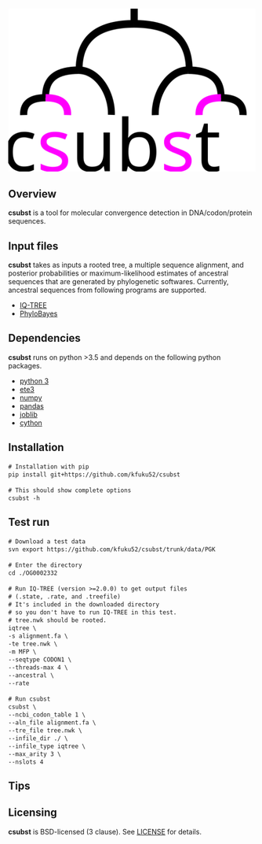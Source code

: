 ![](logo/logo_csubst.svg)

## Overview
**csubst** is a tool for molecular convergence detection in DNA/codon/protein sequences.

## Input files
**csubst** takes as inputs a rooted tree, a multiple sequence alignment, and posterior probabilities or maximum-likelihood estimates of ancestral sequences that are generated by phylogenetic softwares. Currently, ancestral sequences from following programs are supported.
* [IQ-TREE](http://www.iqtree.org/)
* [PhyloBayes](http://www.atgc-montpellier.fr/phylobayes/)

## Dependencies
**csubst** runs on python >3.5 and depends on the following python packages.
* [python 3](https://www.python.org/)
* [ete3](https://github.com/etetoolkit/ete)
* [numpy](https://github.com/numpy/numpy)
* [pandas](https://github.com/pandas-dev/pandas)
* [joblib](https://github.com/joblib/joblib)
* [cython](https://cython.org/)

## Installation
```
# Installation with pip
pip install git+https://github.com/kfuku52/csubst

# This should show complete options
csubst -h 
```

## Test run
```
# Download a test data
svn export https://github.com/kfuku52/csubst/trunk/data/PGK

# Enter the directory
cd ./OG0002332

# Run IQ-TREE (version >=2.0.0) to get output files 
# (.state, .rate, and .treefile)
# It's included in the downloaded directory 
# so you don't have to run IQ-TREE in this test.
# tree.nwk should be rooted.
iqtree \
-s alignment.fa \
-te tree.nwk \
-m MFP \
--seqtype CODON1 \
--threads-max 4 \
--ancestral \
--rate

# Run csubst
csubst \
--ncbi_codon_table 1 \
--aln_file alignment.fa \
--tre_file tree.nwk \
--infile_dir ./ \
--infile_type iqtree \
--max_arity 3 \
--nslots 4
```
## Tips

## Licensing
**csubst** is BSD-licensed (3 clause). See [LICENSE](LICENSE) for details.